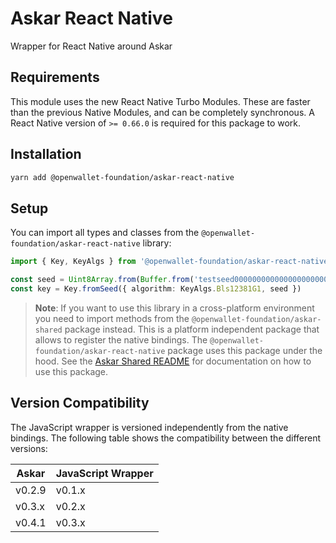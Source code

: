 # Askar React Native

Wrapper for React Native around Askar

## Requirements

This module uses the new React Native Turbo Modules. These are faster than the
previous Native Modules, and can be completely synchronous. A React Native
version of `>= 0.66.0` is required for this package to work.

## Installation

```sh
yarn add @openwallet-foundation/askar-react-native
```

## Setup

You can import all types and classes from the `@openwallet-foundation/askar-react-native` library:

```typescript
import { Key, KeyAlgs } from '@openwallet-foundation/askar-react-native'

const seed = Uint8Array.from(Buffer.from('testseed000000000000000000000001'))
const key = Key.fromSeed({ algorithm: KeyAlgs.Bls12381G1, seed })
```

> **Note**: If you want to use this library in a cross-platform environment you need to import methods from the `@openwallet-foundation/askar-shared` package instead. This is a platform independent package that allows to register the native bindings. The `@openwallet-foundation/askar-react-native` package uses this package under the hood. See the [Askar Shared README](https://github.com/openwallet-foundation/askar-wrapper-javascript/tree/main/packages/askar-shared/README.md) for documentation on how to use this package.

## Version Compatibility

The JavaScript wrapper is versioned independently from the native bindings. The following table shows the compatibility between the different versions:

| Askar       | JavaScript Wrapper |
| ----------- | ------------------ |
| v0.2.9      | v0.1.x             |
| v0.3.x      | v0.2.x             |
| v0.4.1      | v0.3.x             |
